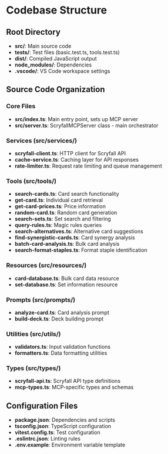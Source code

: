 # Codebase Structure

## Root Directory
- **src/**: Main source code
- **tests/**: Test files (basic.test.ts, tools.test.ts)
- **dist/**: Compiled JavaScript output
- **node_modules/**: Dependencies
- **.vscode/**: VS Code workspace settings

## Source Code Organization

### Core Files
- **src/index.ts**: Main entry point, sets up MCP server
- **src/server.ts**: ScryfallMCPServer class - main orchestrator

### Services (src/services/)
- **scryfall-client.ts**: HTTP client for Scryfall API
- **cache-service.ts**: Caching layer for API responses
- **rate-limiter.ts**: Request rate limiting and queue management

### Tools (src/tools/)
- **search-cards.ts**: Card search functionality
- **get-card.ts**: Individual card retrieval
- **get-card-prices.ts**: Price information
- **random-card.ts**: Random card generation
- **search-sets.ts**: Set search and filtering
- **query-rules.ts**: Magic rules queries
- **search-alternatives.ts**: Alternative card suggestions
- **find-synergistic-cards.ts**: Card synergy analysis
- **batch-card-analysis.ts**: Bulk card analysis
- **search-format-staples.ts**: Format staple identification

### Resources (src/resources/)
- **card-database.ts**: Bulk card data resource
- **set-database.ts**: Set information resource

### Prompts (src/prompts/)
- **analyze-card.ts**: Card analysis prompt
- **build-deck.ts**: Deck building prompt

### Utilities (src/utils/)
- **validators.ts**: Input validation functions
- **formatters.ts**: Data formatting utilities

### Types (src/types/)
- **scryfall-api.ts**: Scryfall API type definitions
- **mcp-types.ts**: MCP-specific types and schemas

## Configuration Files
- **package.json**: Dependencies and scripts
- **tsconfig.json**: TypeScript configuration
- **vitest.config.ts**: Test configuration
- **.eslintrc.json**: Linting rules
- **.env.example**: Environment variable template